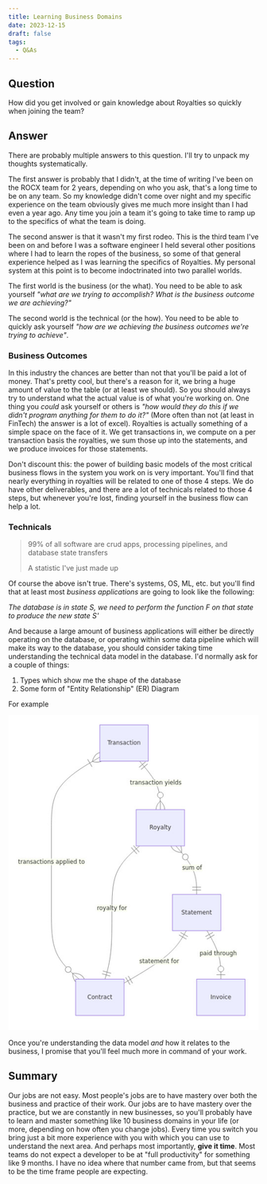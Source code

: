 ```yaml
---
title: Learning Business Domains
date: 2023-12-15
draft: false
tags: 
  - Q&As
---
```


## Question

How did you get involved or gain knowledge about Royalties so quickly when
joining the team?

## Answer

There are probably multiple answers to this question. I'll try to unpack my
thoughts systematically.

The first answer is probably that I didn't, at the time of writing I've been on
the ROCX team for 2 years, depending on who you ask, that's a long time to be on
any team. So my knowledge didn't come over night and my specific experience on
the team obviously gives me much more insight than I had even a year ago. Any
time you join a team it's going to take time to ramp up to the specifics of what
the team is doing.

The second answer is that it wasn't my first rodeo. This is the third team I've
been on and before I was a software engineer I held several other positions
where I had to learn the ropes of the business, so some of that general
experience helped as I was learning the specifics of Royalties. My personal
system at this point is to become indoctrinated into two parallel worlds.

The first world is the business (or the what). You need to be able to ask
yourself _"what are we trying to accomplish? What is the business outcome we are
achieving?"_

The second world is the technical (or the how). You need to be able to quickly
ask yourself _"how are we achieving the business outcomes we're trying to
achieve"_.

### Business Outcomes

In this industry the chances are better than not that you'll be paid a lot of
money. That's pretty cool, but there's a reason for it, we bring a huge amount
of value to the table (or at least we should). So you should always try to
understand what the actual value is of what you're working on. One thing you
_could_ ask yourself or others is _"how would they do this if we didn't program
anything for them to do it?"_ (More often than not (at least in FinTech) the
answer is a lot of excel). Royalties is actually something of a simple space on
the face of it. We get transactions in, we compute on a per transaction basis
the royalties, we sum those up into the statements, and we produce invoices for
those statements.

Don't discount this: the power of building basic models of the most critical business flows in the system you work on is very important. You'll find that nearly everything in royalties will be related to one of those 4 steps. We do have other deliverables, and there are a lot of technicals related to those 4 steps, but whenever you're lost, finding yourself in the business flow can help a lot.

### Technicals

> 99% of all software are crud apps, processing pipelines, and database state
> transfers
>
> A statistic I've just made up

Of course the above isn't true. There's systems, OS, ML, etc. but you'll find
that at least most _business applications_ are going to look like the following:

_The database is in state S, we need to perform the function F on that state to
produce the new state S'_

And because a large amount of business applications will either be directly
operating on the database, or operating within some data pipeline which will
make its way to the database, you should consider taking time understanding the
technical data model in the database. I'd normally ask for a couple of things:

1. Types which show me the shape of the database
2. Some form of "Entity Relationship" (ER) Diagram

For example

![image](basic-er.jpg)

Once you're understanding the data model _and_ how it relates to the business, I
promise that you'll feel much more in command of your work.

## Summary

Our jobs are not easy. Most people's jobs are to have mastery over both the
business and practice of their work. Our jobs are to have mastery over the
practice, but we are constantly in new businesses, so you'll probably have to
learn and master something like 10 business domains in your life (or more,
depending on how often you change jobs). Every time you switch you bring just a
bit more experience with you with which you can use to understand the next area.
And perhaps most importantly, **give it time**. Most teams do not expect a
developer to be at "full productivity" for something like 9 months. I have no
idea where that number came from, but that seems to be the time frame people are
expecting.
